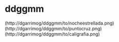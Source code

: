 # ddggmm
(http://dgarrimog/ddggmm/to/nocheestrellada.png)
(http://dgarrimog/ddggmm/to/puntocruz.png)
(http://dgarrimog/ddggmm/to/caligrafia.png)
